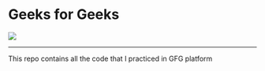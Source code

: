 <h1>Geeks for Geeks</h1>
<img src = "https://images.unsplash.com/photo-1555066931-4365d14bab8c?w=800&auto=format&fit=crop&q=60&ixlib=rb-4.0.3&ixid=M3wxMjA3fDB8MHxzZWFyY2h8Nnx8Y29kaW5nfGVufDB8fDB8fHww"/>
<hr>
<p>This repo contains all the code that I practiced in GFG platform</p>
